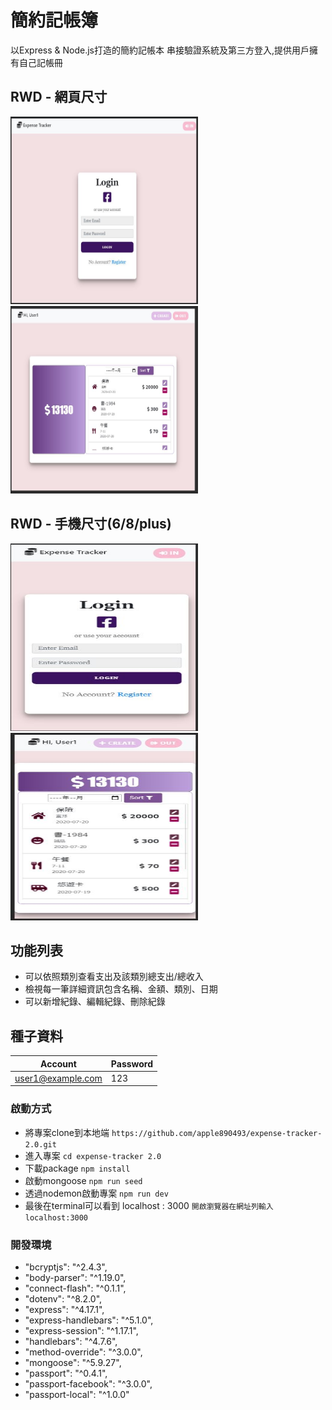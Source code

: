 
# 簡約記帳簿
以Express & Node.js打造的簡約記帳本
串接驗證系統及第三方登入,提供用戶擁有自己記帳冊


## RWD - 網頁尺寸
<img width="300" height="300" src="https://github.com/apple890493/expense-tracker-2.0/blob/master/1.JPG"/>
<img width="300" height="300" src="https://github.com/apple890493/expense-tracker-2.0/blob/master/3.JPG"/>

## RWD - 手機尺寸(6/8/plus)
<img width="300" height="300" src="https://github.com/apple890493/expense-tracker-2.0/blob/master/2.JPG"/>
<img width="300" height="300" src="https://github.com/apple890493/expense-tracker-2.0/blob/master/4.JPG"/>

## 功能列表
- 可以依照類別查看支出及該類別總支出/總收入
- 檢視每一筆詳細資訊包含名稱、金額、類別、日期
- 可以新增紀錄、編輯紀錄、刪除紀錄

## 種子資料
| Account     | 	Password |  
| ---------- | :----------- |
| user1@example.com     | 123   |


### 啟動方式
- 將專案clone到本地端
  `https://github.com/apple890493/expense-tracker-2.0.git`
- 進入專案
  `cd expense-tracker 2.0`
- 下載package
  `npm install`
- 啟動mongoose
  `npm run seed`
- 透過nodemon啟動專案
  `npm run dev`
- 最後在terminal可以看到 localhost : 3000
  `開啟瀏覽器在網址列輸入localhost:3000`

### 開發環境
- "bcryptjs": "^2.4.3",
- "body-parser": "^1.19.0",
- "connect-flash": "^0.1.1",
- "dotenv": "^8.2.0",
- "express": "^4.17.1",
- "express-handlebars": "^5.1.0",
- "express-session": "^1.17.1",
- "handlebars": "^4.7.6",
- "method-override": "^3.0.0",
- "mongoose": "^5.9.27",
- "passport": "^0.4.1",
- "passport-facebook": "^3.0.0",
- "passport-local": "^1.0.0"
